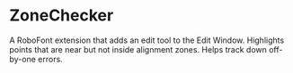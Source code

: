 # ZoneChecker

A RoboFont extension that adds an edit tool to the Edit Window. Highlights points that are near but not inside alignment zones. Helps track down off-by-one errors.